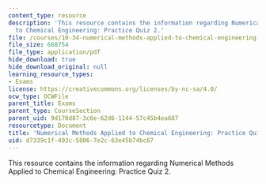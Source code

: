 ```yaml
---
content_type: resource
description: 'This resource contains the information regarding Numerical Methods Applied
  to Chemical Engineering: Practice Quiz 2.'
file: /courses/10-34-numerical-methods-applied-to-chemical-engineering-fall-2015/d7339c1f493c58067e2c63e45b74bc67_MIT10_34F15_Quiz2.pdf
file_size: 668754
file_type: application/pdf
hide_download: true
hide_download_original: null
learning_resource_types:
- Exams
license: https://creativecommons.org/licenses/by-nc-sa/4.0/
ocw_type: OCWFile
parent_title: Exams
parent_type: CourseSection
parent_uid: 9d170d87-3c6e-62d6-1144-57c45b4ea687
resourcetype: Document
title: 'Numerical Methods Applied to Chemical Engineering: Practice Quiz 2'
uid: d7339c1f-493c-5806-7e2c-63e45b74bc67
---
```

This resource contains the information regarding Numerical Methods Applied to Chemical Engineering: Practice Quiz 2.